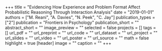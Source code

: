 +++
title = "Evidencing How Experience and Problem Format Affect Probabilistic Reasoning Through Interaction Analysis"
date = "2019-01-01"
authors = ["M. Reani", "A. Davies", "N. Peek", "C. Jay"]
publication_types = ["2"]
publication = "Frontiers in Psychology"
publication_short = ""
abstract_short = ""
image_preview = ""
selected = false
projects = []
tags = []
url_pdf = ""
url_preprint = ""
url_code = ""
url_dataset = ""
url_project = ""
url_slides = ""
url_video = ""
url_poster = ""
url_source = ""
math = false
highlight = true
[header]
image = ""
caption = ""
+++
